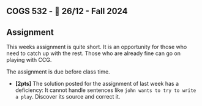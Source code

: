 COGS 532 - :calendar: 26/12 - Fall 2024
---------------------------------------

Assignment
----------

This weeks assignment is quite short. It is an opportunity for those who need to
catch up with the rest. Those who are already fine can go on playing with CCG.

The assignment is due before class time.

* **[2pts]** The solution posted for the assignment of last week has a deficiency: It
    cannot handle sentences like `john wants to try to write a play`. Discover
    its source and correct it.

